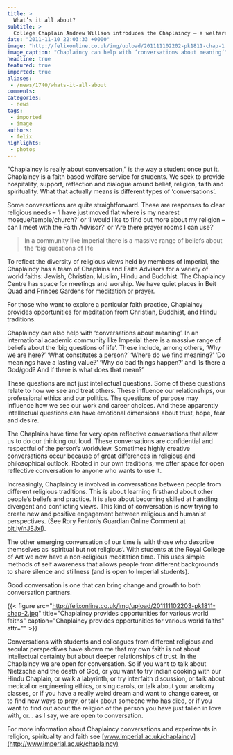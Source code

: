 ```yaml
---
title: >
  What’s it all about?
subtitle: >
  College Chaplain Andrew Willson introduces the Chaplaincy – a welfare service for Imperial students
date: "2011-11-10 22:03:33 +0000"
image: "http://felixonline.co.uk/img/upload/201111102202-pk1811-chap-1.jpg"
image_caption: "Chaplaincy can help with ‘conversations about meaning’"
headline: true
featured: true
imported: true
aliases:
 - /news/1740/whats-it-all-about
comments:
categories:
 - news
tags:
 - imported
 - image
authors:
 - felix
highlights:
 - photos
---
```


"Chaplaincy is really about conversation,” is the way a student once put it. Chaplaincy is a faith based welfare service for students. We seek to provide hospitality, support, reflection and dialogue around belief, religion, faith and spirituality. What that actually means is different types of ‘conversations’.

Some conversations are quite straightforward. These are responses to clear religious needs – ‘I have just moved flat where is my nearest mosque/temple/church?’ or ‘I would like to find out more about my religion – can I meet with the Faith Advisor?’ or ‘Are there prayer rooms I can use?’

> In a community like Imperial there is a massive range of beliefs about the ‘big questions of life

To reflect the diversity of religious views held by members of Imperial, the Chaplaincy has a team of Chaplains and Faith Advisors for a variety of world faiths: Jewish, Christian, Muslim, Hindu and Buddhist. The Chaplaincy Centre has space for meetings and worship. We have quiet places in Beit Quad and Princes Gardens for meditation or prayer.

For those who want to explore a particular faith practice, Chaplaincy provides opportunities for meditation from Christian, Buddhist, and Hindu traditions.

Chaplaincy can also help with ‘conversations about meaning’. In an international academic community like Imperial there is a massive range of beliefs about the ‘big questions of life’. These include, among others, ‘Why we are here?’ ‘What constitutes a person?’ ‘Where do we find meaning?’ ‘Do meanings have a lasting value?’ ‘Why do bad things happen?’ and ‘Is there a God/god? And if there is what does that mean?’

These questions are not just intellectual questions. Some of these questions relate to how we see and treat others. These influence our relationships, our professional ethics and our politics. The questions of purpose may influence how we see our work and career choices. And these apparently intellectual questions can have emotional dimensions about trust, hope, fear and desire.

The Chaplains have time for very open reflective conversations that allow us to do our thinking out loud. These conversations are confidential and respectful of the person’s worldview. Sometimes highly creative conversations occur because of great differences in religious and philosophical outlook. Rooted in our own traditions, we offer space for open reflective conversation to anyone who wants to use it.

Increasingly, Chaplaincy is involved in conversations between people from different religious traditions. This is about learning firsthand about other people’s beliefs and practice. It is also about becoming skilled at handling divergent and conflicting views. This kind of conversation is now trying to create new and positive engagement between religious and humanist perspectives. (See Rory Fenton’s Guardian Online Comment at [bit.ly/nJEJxI](http://bit.ly/nJEJxI)).

The other emerging conversation of our time is with those who describe themselves as ‘spiritual but not religious’. With students at the Royal College of Art we now have a non-religious meditation time. This uses simple methods of self awareness that allows people from different backgrounds to share silence and stillness (and is open to Imperial students).

Good conversation is one that can bring change and growth to both conversation partners.

{{< figure src="http://felixonline.co.uk/img/upload/201111102203-pk1811-chap-2.jpg" title="Chaplaincy provides opportunities for various world faiths" caption="Chaplaincy provides opportunities for various world faiths" attr="" >}}

Conversations with students and colleagues from different religious and secular perspectives have shown me that my own faith is not about intellectual certainty but about deeper relationships of trust.
 In the Chaplaincy we are open for conversation. So if you want to talk about Nietzsche and the death of God, or you want to try Indian cooking with our Hindu Chaplain, or walk a labyrinth, or try interfaith discussion, or talk about medical or engineering ethics, or sing carols, or talk about your anatomy classes, or if you have a really weird dream and want to change career, or to find new ways to pray, or talk about someone who has died, or if you want to find out about the religion of the person you have just fallen in love with, or... as I say, we are open to conversation.

For more information about Chaplaincy conversations and experiments in religion, spirituality and faith see [www.imperial.ac.uk/chaplaincy](http://www.imperial.ac.uk/chaplaincy)
